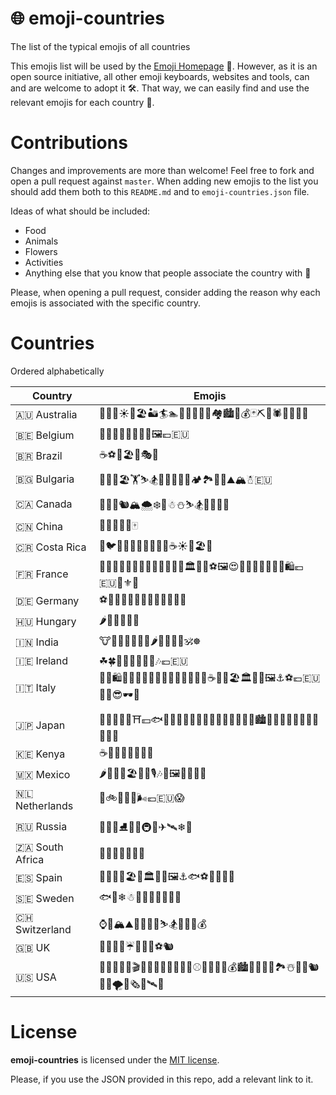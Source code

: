 # 🌐 emoji-countries
The list of the typical emojis of all countries

This emojis list will be used by the [Emoji Homepage](http://emojihomepage.com) 👀.
However, as it is an open source initiative, all other emoji keyboards, websites and tools,
can and are welcome to adopt it 🛠. That way, we can easily find and use the relevant emojis for each country 🎉.

# Contributions

Changes and improvements are more than welcome! Feel free to fork and open a pull request against `master`.
When adding new emojis to the list you should add them both to this `README.md` and to `emoji-countries.json` file.

Ideas of what should be included:
* Food
* Animals
* Flowers
* Activities
* Anything else that you know that people associate the country with 👻

Please, when opening a pull request, consider adding the reason why each emojis is associated with the specific country.

# Countries

Ordered alphabetically

| Country | Emojis |
| --------|--------|
| 🇦🇺 Australia | 🐨🦈😎☀🌇🏖🏜🏄🏊👙🍞🌴🌳🍺🏘🏙🌉💰🃏⛏🚁🕷🐊🐍⚓🌊 |
| 🇧🇪 Belgium | 💎🧀🍫🍟🍲🍺🍻🎨🖼💶🇪🇺 |
| 🇧🇷 Brazil | ☕⚽👙🏖💃🎭🙌 |
| 🇧🇬 Bulgaria | 🦁🌹🌻🏖🏋⛷🏂🍷🥗🍅🥒🌯🏕🏞🍇👙⛰🏔☃🇪🇺 |
| 🇨🇦 Canada | 🍁🌲🦌🐿🏔🌨❄🎿☃⛄⛷🏂🥓🏒⚓🌊 |
| 🇨🇳 China | 🍚🐼🎍🐲🐉🀄 |
| 🇨🇷 Costa Rica | 🐊🐦🐠🐸🦋🦎👙🌴🍍🍹☕☀🌋🏖🌊 |
| 🇫🇷 France | 🧀🍟🍆🍮🐌🍞🥖🥞🥐🍾🍇🍷🐸🏛🏰🎨⚽🖼😍💋💕💘💄💅👗👒🛍💶🇪🇺🎿⚜🐓 |
| 🇩🇪 Germany | ⚽🍺🍻🍞🍟🍰🌭🧀🍫🏰💶🇪🇺 |
| 🇭🇺 Hungary | 🌶🍲🏰🌉🇪🇺 |
| 🇮🇳 India | 🐮🐄🐘🍛🍵🌴🐍🌶🐯🐅🍌🐒🕉☸ |
| 🇮🇪 Ireland | ☘🍀🍺🍻🥃🏰🐏🐑🎶💶🇪🇺 |
| 🇮🇹 Italy  | 👗👙🛍👞👠👡👢👒💄💍🍇🍊🍕🍝🍦🍨☕🍷🌋🏖🏛🏰🎨🖼⚓⚽💶🇪🇺🎿🧀😎🕶🌳 |
| 🇯🇵 Japan | 👘👹👺💮🍱⛩💴🐟🍤🍣🍥🍢🍘🍙🍚🍜🍡🍵🍶🍷🗾🗻🏙🏯🗼🎋🎍🎎🎏🎐🎑🐲🐉🥋 |
| 🇰🇪 Kenya | ☕🐘🦁🐯🐅🐆👟🐊 |
| 🇲🇽 Mexico | 🌶🌮🌯🌵🏖👙🎸🎙🎶🎨🖼🐢💀💃🦅 |
| 🇳🇱 Netherlands | 🌷🚲🧀⚓🍟🌬💶🇪🇺😱 |
| 🇷🇺 Russia | 🚀🐻⛪⛸🐰🐺🚇🚢✈🛰❄🏒 |
| 🇿🇦 South Africa | 🐘🦁🐯🐅🐆🐗🌳 |
| 🇪🇸 Spain | 🐂🌴🍊🍹🏖👙🏛🏰🎨🖼⚓🐟⚽💃💶🇪🇺 |
| 🇸🇪 Sweden | 🐟🐎❄☃🎸🚢🦌🌳💶🇪🇺 |
| 🇨🇭 Switzerland | ⌚🏦🏔⛰🍫🐮🐄🧀⛷🏂🚠🎿🤑💰 |
| 🇬🇧 UK | 💂💷🏰🌂☔🎡🍵🌉⚽🐿 |
| 🇺🇸 USA  | 🗽🦅🐻🐍🎥🎬🍿🥓🌭🍔🍟🍏📱🏈⚾⛹🚀💵💸💰🏙🌉🎰⚓🦈🏞☃🌊🐊🐿🌽🥞🌪🎷🗞🤳🛰🎲 |

# License

**emoji-countries** is licensed under the [MIT license](https://github.com/EmojiHomepage/emoji-countries/blob/master/LICENSE).

Please, if you use the JSON provided in this repo, add a relevant link to it.
